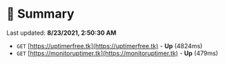# 📖 Summary
Last updated: **8/23/2021, 2:50:30 AM**

- `GET` [https://uptimerfree.tk](https://uptimerfree.tk) - **Up** (4824ms)
- `GET` [https://monitoruptimer.tk](https://monitoruptimer.tk) - **Up** (479ms)
